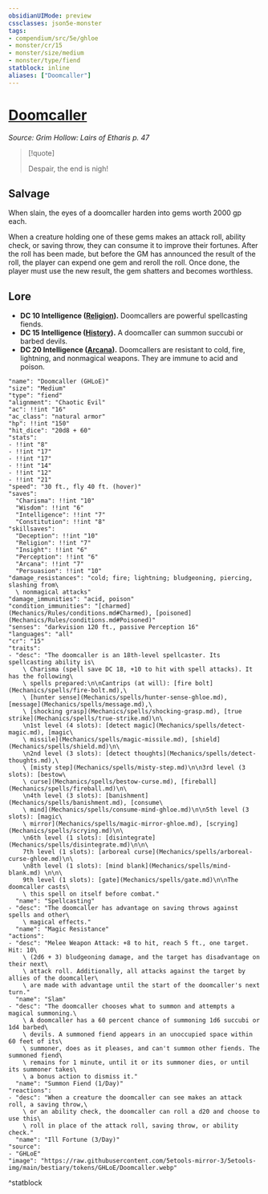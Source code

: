 ```yaml
---
obsidianUIMode: preview
cssclasses: json5e-monster
tags:
- compendium/src/5e/ghloe
- monster/cr/15
- monster/size/medium
- monster/type/fiend
statblock: inline
aliases: ["Doomcaller"]
---
```

# [Doomcaller](Mechanics\bestiary\fiend/doomcaller-ghloe.md)
*Source: Grim Hollow: Lairs of Etharis p. 47*  

> [!quote]  
> 
> Despair, the end is nigh!

## Salvage

When slain, the eyes of a doomcaller harden into gems worth 2000 gp each.

When a creature holding one of these gems makes an attack roll, ability check, or saving throw, they can consume it to improve their fortunes. After the roll has been made, but before the GM has announced the result of the roll, the player can expend one gem and reroll the roll. Once done, the player must use the new result, the gem shatters and becomes worthless.

## Lore

- **DC 10 Intelligence ([Religion](Mechanics/Rules/skills.md#Religion)).** Doomcallers are powerful spellcasting fiends.  
- **DC 15 Intelligence ([History](Mechanics/Rules/skills.md#History)).** A doomcaller can summon succubi or barbed devils.  
- **DC 20 Intelligence ([Arcana](Mechanics/Rules/skills.md#Arcana)).** Doomcallers are resistant to cold, fire, lightning, and nonmagical weapons. They are immune to acid and poison.  

```statblock
"name": "Doomcaller (GHLoE)"
"size": "Medium"
"type": "fiend"
"alignment": "Chaotic Evil"
"ac": !!int "16"
"ac_class": "natural armor"
"hp": !!int "150"
"hit_dice": "20d8 + 60"
"stats":
- !!int "8"
- !!int "17"
- !!int "17"
- !!int "14"
- !!int "12"
- !!int "21"
"speed": "30 ft., fly 40 ft. (hover)"
"saves":
  "Charisma": !!int "10"
  "Wisdom": !!int "6"
  "Intelligence": !!int "7"
  "Constitution": !!int "8"
"skillsaves":
  "Deception": !!int "10"
  "Religion": !!int "7"
  "Insight": !!int "6"
  "Perception": !!int "6"
  "Arcana": !!int "7"
  "Persuasion": !!int "10"
"damage_resistances": "cold; fire; lightning; bludgeoning, piercing, slashing from\
  \ nonmagical attacks"
"damage_immunities": "acid, poison"
"condition_immunities": "[charmed](Mechanics/Rules/conditions.md#Charmed), [poisoned](Mechanics/Rules/conditions.md#Poisoned)"
"senses": "darkvision 120 ft., passive Perception 16"
"languages": "all"
"cr": "15"
"traits":
- "desc": "The doomcaller is an 18th-level spellcaster. Its spellcasting ability is\
    \ Charisma (spell save DC 18, +10 to hit with spell attacks). It has the following\
    \ spells prepared:\n\nCantrips (at will): [fire bolt](Mechanics/spells/fire-bolt.md),\
    \ [hunter sense](Mechanics/spells/hunter-sense-ghloe.md), [message](Mechanics/spells/message.md),\
    \ [shocking grasp](Mechanics/spells/shocking-grasp.md), [true strike](Mechanics/spells/true-strike.md)\n\
    \n1st level (4 slots): [detect magic](Mechanics/spells/detect-magic.md), [magic\
    \ missile](Mechanics/spells/magic-missile.md), [shield](Mechanics/spells/shield.md)\n\
    \n2nd level (3 slots): [detect thoughts](Mechanics/spells/detect-thoughts.md),\
    \ [misty step](Mechanics/spells/misty-step.md)\n\n3rd level (3 slots): [bestow\
    \ curse](Mechanics/spells/bestow-curse.md), [fireball](Mechanics/spells/fireball.md)\n\
    \n4th level (3 slots): [banishment](Mechanics/spells/banishment.md), [consume\
    \ mind](Mechanics/spells/consume-mind-ghloe.md)\n\n5th level (3 slots): [magic\
    \ mirror](Mechanics/spells/magic-mirror-ghloe.md), [scrying](Mechanics/spells/scrying.md)\n\
    \n6th level (1 slots): [disintegrate](Mechanics/spells/disintegrate.md)\n\n\
    7th level (1 slots): [arboreal curse](Mechanics/spells/arboreal-curse-ghloe.md)\n\
    \n8th level (1 slots): [mind blank](Mechanics/spells/mind-blank.md) \n\n\
    9th level (1 slots): [gate](Mechanics/spells/gate.md)\n\nThe doomcaller casts\
    \ this spell on itself before combat."
  "name": "Spellcasting"
- "desc": "The doomcaller has advantage on saving throws against spells and other\
    \ magical effects."
  "name": "Magic Resistance"
"actions":
- "desc": "Melee Weapon Attack: +8 to hit, reach 5 ft., one target. Hit: 10\
    \ (2d6 + 3) bludgeoning damage, and the target has disadvantage on their next\
    \ attack roll. Additionally, all attacks against the target by allies of the doomcaller\
    \ are made with advantage until the start of the doomcaller's next turn."
  "name": "Slam"
- "desc": "The doomcaller chooses what to summon and attempts a magical summoning.\
    \ A doomcaller has a 60 percent chance of summoning 1d6 succubi or 1d4 barbed\
    \ devils. A summoned fiend appears in an unoccupied space within 60 feet of its\
    \ summoner, does as it pleases, and can't summon other fiends. The summoned fiend\
    \ remains for 1 minute, until it or its summoner dies, or until its summoner takes\
    \ a bonus action to dismiss it."
  "name": "Summon Fiend (1/Day)"
"reactions":
- "desc": "When a creature the doomcaller can see makes an attack roll, a saving throw,\
    \ or an ability check, the doomcaller can roll a d20 and choose to use this\
    \ roll in place of the attack roll, saving throw, or ability check."
  "name": "Ill Fortune (3/Day)"
"source":
- "GHLoE"
"image": "https://raw.githubusercontent.com/5etools-mirror-3/5etools-img/main/bestiary/tokens/GHLoE/Doomcaller.webp"
```
^statblock